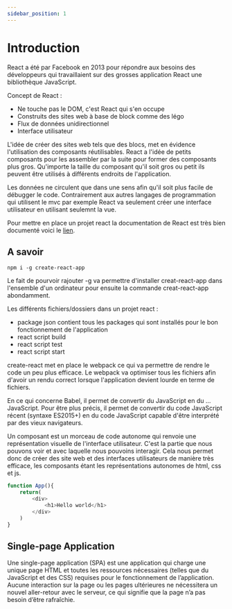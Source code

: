 ```yaml
---
sidebar_position: 1
---
```


# Introduction

React a été par Facebook en 2013 pour répondre aux besoins des développeurs qui travaillaient sur des grosses application 
React une bibliothèque JavaScript. 

Concept de React : 

- Ne touche pas le DOM, c'est React qui s'en occupe
- Construits des sites web à base de block comme des légo
- Flux de données unidirectionnel 
- Interface utilisateur

L'idée de créer des sites web tels que des blocs, met en évidence l'utilisation des composants réutilisables. React a l'idée de petits composants pour les assembler par la suite pour former des composants plus gros. 
Qu'importe la taille du composant qu'il soit gros ou petit ils peuvent être utilisés à différents endroits de l'application. 

Les données ne circulent que dans une sens afin qu'il soit plus facile de débugger le code. 
Contrairement aux autres langages de programmation qui utilisent le mvc par exemple React va seulement créer une interface utilisateur en utilisant seulemnt la vue. 

Pour mettre en place un projet react la documentation de React est très bien documenté voici le [lien](https://fr.reactjs.org/docs/create-a-new-react-app.html).

## A savoir 

`npm i -g create-react-app`

Le fait de pourvoir rajouter -g va permettre d'installer creat-react-app dans l'ensemble d'un ordinateur pour ensuite la commande creat-react-app abondamment.

Les différents fichiers/dossiers dans un projet react : 

- package json contient tous les packages qui sont installés pour le bon fonctionnement de l'application 
- react script build
- react script test
- react script start 

create-react met en place le webpack ce qui va permettre de rendre le code un peu plus efficace.
Le webpack va optimiser tous les fichiers afin d'avoir un rendu correct lorsque l'application devient lourde en terme de fichiers.

En ce qui concerne Babel, il permet de convertir du JavaScript en du ... JavaScript. Pour être plus précis, il permet de convertir du code JavaScript récent (syntaxe ES2015+) en du code JavaScript capable d'être interprété par des vieux navigateurs. 

Un composant est un morceau de code autonome qui renvoie une représentation visuelle de l'interface utilisateur. 
C'est la partie que nous pouvons voir et avec laquelle nous pouvoins interagir. 
Cela nous permet donc de créer des site web et des interfaces utilisateurs de manière très efficace, les composants étant les représentations autonomes de html, css et js.

```javascript 
function App(){
    return(
        <div>
            <h1>Hello world</h1>
        </div>
    )
}
```

## Single-page Application

Une single-page application (SPA) est une application qui charge une unique page HTML et toutes les ressources nécessaires (telles que du JavaScript et des CSS) requises pour le fonctionnement de l’application. Aucune interaction sur la page ou les pages ultérieures ne nécessitera un nouvel aller-retour avec le serveur, ce qui signifie que la page n’a pas besoin d’être rafraîchie.